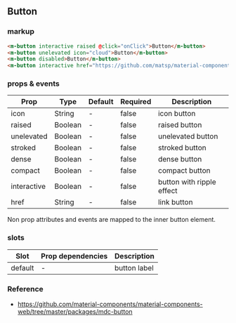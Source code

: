 ## Button

### markup

```html
<m-button interactive raised @click="onClick">Button</m-button>
<m-button unelevated icon="cloud">Button</m-button>
<m-button disabled>Button</m-button>
<m-button interactive href="https://github.com/matsp/material-components-vue">Github</m-button>
```
### props & events

| Prop | Type | Default | Required | Description |
|------|------|---------|----------|-------------|
| icon | String | - | false | icon button
| raised | Boolean | - | false | raised button
| unelevated | Boolean | - | false | unelevated button
| stroked | Boolean | - | false | stroked button
| dense | Boolean | - | false | dense button
| compact | Boolean | - | false | compact button
| interactive | Boolean | - | false | button with ripple effect
| href | String | - | false | link button

Non prop attributes and events are mapped to the inner button element.

### slots

| Slot | Prop dependencies | Description |
|------|-------------------|-------------|
| default | - | button label |

### Reference

- https://github.com/material-components/material-components-web/tree/master/packages/mdc-button
